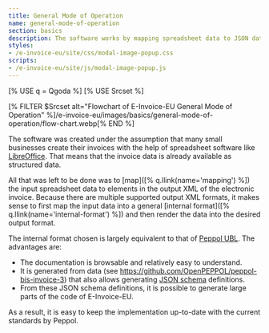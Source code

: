 ```yaml
---
title: General Mode of Operation
name: general-mode-of-operation
section: basics
description: The software works by mapping spreadsheet data to JSON data from which the e-invoice is generated. You can also directly generate the e-invoice from JSON.
styles:
- /e-invoice-eu/site/css/modal-image-popup.css
scripts:
- /e-invoice-eu/site/js/modal-image-popup.js
---
```

<!--qgoda-no-xgettext-->
[% USE q = Qgoda %]
[% USE Srcset %]
<!--/qgoda-no-xgettext-->

[% FILTER $Srcset alt="Flowchart of E-Invoice-EU General Mode of Operation" %]/e-invoice-eu/images/basics/general-mode-of-operation/flow-chart.webp[% END %] 

The software was created under the assumption that many small businesses
create their invoices with the help of spreadsheet software like
[LibreOffice](https://www.libreoffice.org/). That means that the invoice data
is already available as structured data.

All that was left to be done was to [map]([% q.llink(name='mapping') %]) the input spreadsheet data to elements
in the output XML of the electronic invoice. Because there are multiple
supported output XML formats, it makes sense to first map the input data
into a general [internal format]([% q.llink(name='internal-format') %]) and
then render the data into the desired output format.

The internal format chosen is largely equivalent to that of
[Peppol UBL](https://docs.peppol.eu/poacc/billing/3.0/syntax/ubl-invoice/).
The advantages are:

* The documentation is browsable and relatively easy to understand.
* It is generated from data (see https://github.com/OpenPEPPOL/peppol-bis-invoice-3) that also allows generating [JSON schema](https://json-schema.org/) definitions.
* From these JSON schema definitions, it is possible to generate large parts of the code of E-Invoice-EU.

As a result, it is easy to keep the implementation up-to-date with the current
standards by Peppol.

